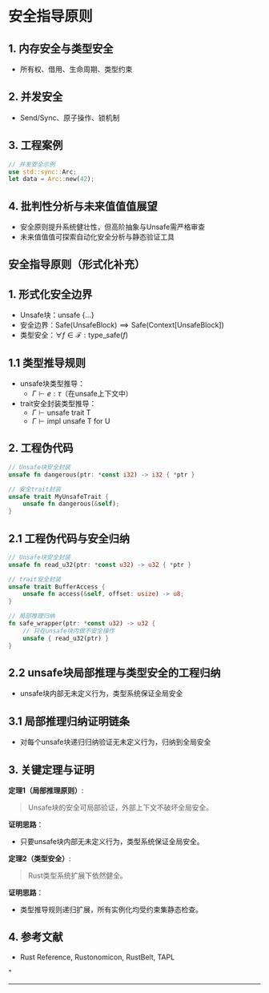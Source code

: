 ﻿# 安全指导原则

## 1. 内存安全与类型安全

- 所有权、借用、生命周期、类型约束

## 2. 并发安全

- Send/Sync、原子操作、锁机制

## 3. 工程案例

```rust
// 并发安全示例
use std::sync::Arc;
let data = Arc::new(42);
```

## 4. 批判性分析与未来值值值展望

- 安全原则提升系统健壮性，但高阶抽象与Unsafe需严格审查
- 未来值值值可探索自动化安全分析与静态验证工具

## 安全指导原则（形式化补充）

## 1. 形式化安全边界

- Unsafe块：$\text{unsafe}\ \{...\}$
- 安全边界：$\text{Safe}(\text{UnsafeBlock}) \implies \text{Safe}(\text{Context}[\text{UnsafeBlock}])$
- 类型安全：$\forall f \in \mathcal{F}: \text{type\_safe}(f)$

## 1.1 类型推导规则

- unsafe块类型推导：
  - $\Gamma \vdash e: \tau$（在unsafe上下文中）
- trait安全封装类型推导：
  - $\Gamma \vdash \text{unsafe trait T}$
  - $\Gamma \vdash \text{impl unsafe T for U}$

## 2. 工程伪代码

```rust
// Unsafe块安全封装
unsafe fn dangerous(ptr: *const i32) -> i32 { *ptr }

// 安全trait封装
unsafe trait MyUnsafeTrait {
    unsafe fn dangerous(&self);
}
```

## 2.1 工程伪代码与安全归纳

```rust
// Unsafe块安全封装
unsafe fn read_u32(ptr: *const u32) -> u32 { *ptr }

// trait安全封装
unsafe trait BufferAccess {
    unsafe fn access(&self, offset: usize) -> u8;
}

// 局部推理归纳
fn safe_wrapper(ptr: *const u32) -> u32 {
    // 只在unsafe块内做不安全操作
    unsafe { read_u32(ptr) }
}
```

## 2.2 unsafe块局部推理与类型安全的工程归纳

- unsafe块内部无未定义行为，类型系统保证全局安全

## 3.1 局部推理归纳证明链条

- 对每个unsafe块递归归纳验证无未定义行为，归纳到全局安全

## 3. 关键定理与证明

**定理1（局部推理原则）**:
> Unsafe块的安全可局部验证，外部上下文不破坏全局安全。

**证明思路**：

- 只要unsafe块内部无未定义行为，类型系统保证全局安全。

**定理2（类型安全）**:
> Rust类型系统扩展下依然健全。

**证明思路**：

- 类型推导规则递归扩展，所有实例化均受约束集静态检查。

## 4. 参考文献

- Rust Reference, Rustonomicon, RustBelt, TAPL

"

---
